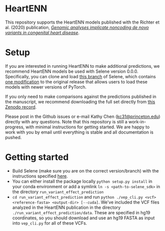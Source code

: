 # HeartENN

This repository supports the HeartENN models published with the Richter et al. (2020) publication, [_Genomic analyses implicate noncoding de novo variants in congenital heart disease_](https://doi.org/10.1038/s41588-020-0652-z).

# Setup

If you are interested in running HeartENN to make additional predictions, we recommend HeartENN models be used with Selene version 0.0.0. Specifically, you can clone and load [this branch](https://github.com/kathyxchen/selene/tree/heartenn-branch-0.0.0) of Selene, which contains [one modification](https://github.com/kathyxchen/selene/commit/512dc4d7d194059a97fa8fdeffed5b8bbe2bafe1) to the original release that allows users to load these models with newer versions of PyTorch.

If you only need to make comparisons against the predictions published in the manuscript, we recommend downloading the full set directly from [this Zenodo record](https://doi.org/10.5281/zenodo.4065588). 

Please post in the Github issues or e-mail Kathy Chen (kc31@princeton.edu) directly with any questions. Note that this repository is still a work-in-progress, with minimal instructions for getting started. We are happy to work with you by email until everything is stable and all documentation is pushed. 

# Getting started

- Build Selene (make sure you are on the correct version/branch) with the instructions specified [here](https://github.com/FunctionLab/selene#installing-selene-from-source).
- You can either install the package locally `python setup.py install` in your conda environment or add a symlink `ln -s <path-to-selene_sdk>` in the directory `run_variant_effect_prediction`
- `cd run_variant_effect_prediction` and run `python ./vep_cli.py <vcf> <reference-fasta> <output-dir> [--cuda]`. We've included the VCF files analyzed in the HeartENN publication in the directory `./run_variant_effect_prediction/data`. These are specified in hg19 coordinates, so you should download and use an hg19 FASTA as input into `vep_cli.py` for all of these VCFs. 
